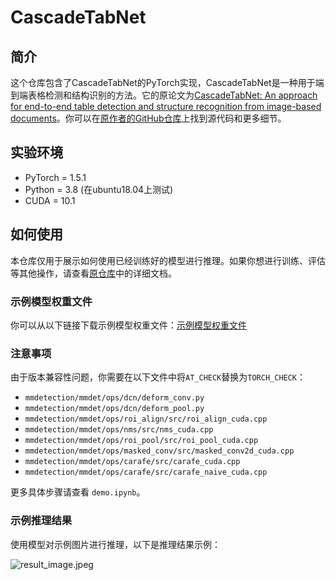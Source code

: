 # CascadeTabNet

## 简介

这个仓库包含了CascadeTabNet的PyTorch实现，CascadeTabNet是一种用于端到端表格检测和结构识别的方法。它的原论文为[CascadeTabNet: An approach for end-to-end table detection and structure recognition from image-based documents](https://arxiv.org/abs/2004.12629)。你可以在[原作者的GitHub仓库](https://github.com/DevashishPrasad/CascadeTabNet/tree/master)上找到源代码和更多细节。

## 实验环境

- PyTorch = 1.5.1
- Python = 3.8 (在ubuntu18.04上测试)
- CUDA = 10.1

## 如何使用

本仓库仅用于展示如何使用已经训练好的模型进行推理。如果你想进行训练、评估等其他操作，请查看[原仓库](https://github.com/DevashishPrasad/CascadeTabNet/tree/master)中的详细文档。

### 示例模型权重文件

你可以从以下链接下载示例模型权重文件：[示例模型权重文件](https://drive.google.com/u/0/uc?id=1-QieHkR1Q7CXuBu4fp3rYrvDG9j26eFT)

### 注意事项

由于版本兼容性问题，你需要在以下文件中将`AT_CHECK`替换为`TORCH_CHECK`：

- `mmdetection/mmdet/ops/dcn/deform_conv.py`
- `mmdetection/mmdet/ops/dcn/deform_pool.py`
- `mmdetection/mmdet/ops/roi_align/src/roi_align_cuda.cpp`
- `mmdetection/mmdet/ops/nms/src/nms_cuda.cpp`
- `mmdetection/mmdet/ops/roi_pool/src/roi_pool_cuda.cpp`
- `mmdetection/mmdet/ops/masked_conv/src/masked_conv2d_cuda.cpp`
- `mmdetection/mmdet/ops/carafe/src/carafe_cuda.cpp`
- `mmdetection/mmdet/ops/carafe/src/carafe_naive_cuda.cpp`

更多具体步骤请查看 `demo.ipynb`。

### 示例推理结果

使用模型对示例图片进行推理，以下是推理结果示例：

![result_image.jpeg](https://s1.imagehub.cc/images/2023/09/06/result_image.jpeg)
